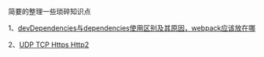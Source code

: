 简要的整理一些琐碎知识点


1、[devDependencies与dependencies使用区别及其原因，webpack应该放在哪](https://github.com/kimg79/Blog/issues/1)

2、[UDP TCP Https Http2](https://github.com/kimg79/Blog/issues/2)
